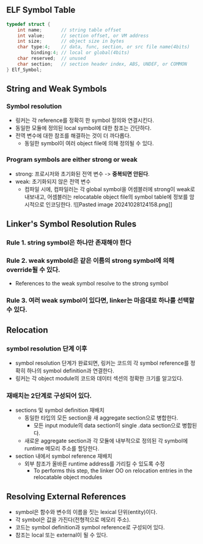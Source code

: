 ## ELF Symbol Table

```cpp
typedef struct {
	int name;       // string table offset
	int value;      // section offset, or VM address
	int size;       // object size in bytes
	char type:4;    // data, func, section, or src file name(4bits)
		 binding:4; // local or global(4bits)
	char reserved;  // unused
	char section;   // section header index, ABS, UNDEF, or COMMON
} Elf_Symbol;
```

## String and Weak Symbols

### Symbol resolution
- 링커는 각 reference를 정확히 한 symbol 정의와 연결시킨다.
- 동일한 모듈에 정의된 local symbol에 대한 참조는 간단하다.
- 전역 변수에 대한 참조를 해결하는 것이 더 까다롭다.
	- 동일한 symbol이 여러 object file에 의해 정의될 수 있다.
### Program symbols are either strong or weak
- strong: 프로시저와 초기화된 전역 변수 -> **중복되면 안된다**.
- weak: 초기화되지 않은 전역 변수
	- 컴파일 시에, 컴파일러는 각 global symbol을 어셈블러에 strong이 weak로 내보내고, 어셈블러는 relocatable object file의 symbol table에 정보를 암시적으로 인코딩한다.
![[Pasted image 20241028124158.png]]

## Linker's Symbol Resolution Rules
### Rule 1. string symbol은 하나만 존재해야 한다
### Rule 2. weak symbold은 같은 이름의 strong symbol에 의해 override될 수 있다.
- References to the weak symbol resolve to the strong symbol
### Rule 3. 여러 weak symbol이 있다면, linker는 마음대로 하나를 선택할 수 있다.

## Relocation

### symbol resolution 단계 이후
- symbol resolution 단계가 완료되면, 링커는 코드의 각 symbol reference를 정확히 하나의 symbol definition과 연결한다.
- 링커는 각 object module의 코드와 데이터 섹션의 정확한 크기를 알고있다.
### 재배치는 2단계로 구성되어 있다.
- sections 및 symbol definition 재배치
	- 동일한 타입의 모든 section을 새 aggregate section으로 병합한다.
		- 모든 input module의 data section이 single .data section으로 병합된다.
	- 새로운 aggregate section과 각 모듈에 내부적으로 정의된 각 symbol에 runtime 메모리 주소를 할당한다.
- section 내에서 symbol reference 재배치
	- 외부 참조가 올바른 runtime address를 가리킬 수 있도록 수정
		- To performs this step, the linker OO on relocation entries in the relocatable object modules

## Resolving External References

- symbol은 함수와 변수의 이름을 짓는 lexical 단위(entity)이다.
- 각 symbol은 값을 가진다(전형적으로 메모리 주소).
- 코드는 symbol definition과 symbol reference로 구성되어 있다.
- 참조는 local 또는 external이 될 수 있다.